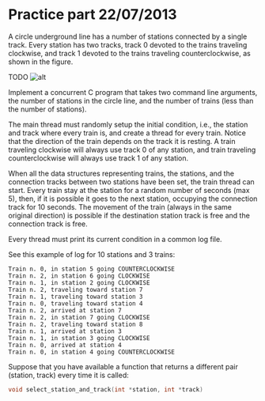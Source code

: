 # Practice part 22/07/2013

A circle underground line has a number of stations connected by a single track. Every station has two tracks, track 0 devoted to the trains traveling clockwise, and track 1 devoted to the trains traveling counterclockwise, as shown in the figure.

TODO ![alt](http://link)

Implement a concurrent C program that takes two command line arguments, the number of stations in the circle line, and the number of trains (less than the number of stations).

The main thread must randomly setup the initial condition, i.e., the station and track where every train is, and create a thread for every train. Notice that the direction of the train depends on the track it is resting. A train traveling clockwise will always use track 0 of any station, and train traveling counterclockwise will always use track 1 of any station.

When all the data structures representing trains, the stations, and the connection tracks between two stations have been set, the train thread can start. Every train stay at the station for a random number of seconds (max 5), then, if it is possible it goes to the next station, occupying the connection track for 10 seconds. The movement of the train (always in the same original direction) is possible if the destination station track is free and the connection track is free.

Every thread must print its current condition in a common log file.

See this example of log for 10 stations and 3 trains:

```text
Train n. 0, in station 5 going COUNTERCLOCKWISE
Train n. 2, in station 6 going CLOCKWISE
Train n. 1, in station 2 going CLOCKWISE
Train n. 2, traveling toward station 7
Train n. 1, traveling toward station 3
Train n. 0, traveling toward station 4
Train n. 2, arrived at station 7
Train n. 2, in station 7 going CLOCKWISE
Train n. 2, traveling toward station 8
Train n. 1, arrived at station 3
Train n. 1, in station 3 going CLOCKWISE
Train n. 0, arrived at station 4
Train n. 0, in station 4 going COUNTERCLOCKWISE
```

Suppose that you have available a function that returns a different pair (station, track) every time it is called:

```c
void select_station_and_track(int *station, int *track)
```
